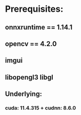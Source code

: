 
# Prerequisites:
## onnxruntime == 1.14.1
## opencv == 4.2.0 

## imgui  
## libopengl3 libgl

## Underlying: 
### cuda: 11.4.315 + cudnn: 8.6.0
